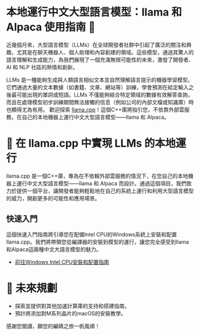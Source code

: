 # 本地運行中文大型語言模型：llama 和 Alpaca 使用指南 📘

近幾個月來，大型語言模型（LLMs）在全球開發者社群中引起了廣泛的關注和興趣，尤其是在聊天機器人、個人助理和內容創建的領域。這些模型，通過其驚人的語言理解和生成能力，為我們展現了一個充滿無限可能性的未來，激發了開發者、AI 和 NLP 社區的熱情和創新。

LLMs 是一種能夠生成與人類語言相似文本並自然理解語言提示的機器學習模型。它們通過大量的文本數據（如書籍、文章、網站等）訓練，學會預測在給定輸入之後最可能出現的單詞或短語。LLMs 不僅能夠結合特定領域的數據有效解答查詢，而且在處理模型初步訓練期間無法接觸的信息（例如公司的內部文檔或知識庫）時也顯得尤為有用。
歡迎探索 [llama.cpp](https://github.com/ggerganov/llama.cpp)！這個C++庫將指引您，不依靠外部雲服務，在自己的本地機器上運行中文大型語言模型——llama 和 Alpaca。

# 🚀 在 llama.cpp 中實現 LLMs 的本地運行

llama.cpp 是一個C++庫，專為在不依賴外部雲服務的情況下，在您自己的本地機器上運行中文大型語言模型——llama 和 Alpaca 而設計。通過這個項目，我們致力於提供一個平台，讓開發者能夠輕鬆地在自己的系統上運行和利用大型語言模型的威力，開創更多的可能性和應用場景。

## 快速入門

這個快速入門指南將引導您在配備Intel CPU的Windows系統上安裝和配置llama.cpp。我們將帶領您從編譯器的安裝到模型的運行，讓您完全感受到llama和Alpaca這兩種中文大語言模型的魅力。

- [前往Windows Intel CPU安裝和配置指南](./Windows-Installation/Guide.md)

# 🌱 未來規劃

- 探索並提供對其他加速計算庫的支持和搭建指南。
- 預計將添加對M系列晶片的macOS的安裝教學。

感謝您閱讀，願您的編碼之旅一帆風順！

